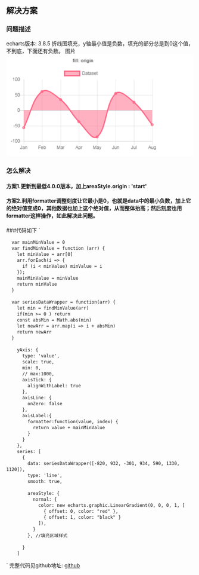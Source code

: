 ## 解决方案
### 问题描述
echarts版本: 3.8.5
折线图填充，y轴最小值是负数，填充的部分总是到0这个值，不到底，下面还有负数。
图片
![问题图](https://github.com/cloud-21/debugger/blob/main/echarts/echarts3.8.5%E7%89%88%E6%9C%AC%E6%8A%98%E7%BA%BF%E5%9B%BE%E5%A1%AB%E5%85%85%E4%B8%8D%E5%88%B0%E5%BA%95%E9%83%A8/%E9%97%AE%E9%A2%98%E5%9B%BE.png)
### 怎么解决
#### 方案1.更新到最低4.0.0版本，加上areaStyle.origin : 'start'
#### 方案2.利用formatter调整刻度让它最小是0，也就是data中的最小负数，加上它的绝对值变成0，其他数据也加上这个绝对值，从而整体抬高；然后刻度也用formatter这样操作，如此解决此问题。
###代码如下
`

      var mainMinValue = 0
      var findMinValue = function (arr) {
        let minValue = arr[0]
        arr.forEach(i => {
          if (i < minValue) minValue = i
        });
        mainMinValue = minValue
        return minValue 
      }
    
      var seriesDataWrapper = function(arr) {
        let min = findMinValue(arr)
        if(min >= 0 ) return
        const absMin = Math.abs(min)
        let newArr = arr.map(i => i + absMin)
        return newArr
      }

        yAxis: {
          type: 'value',
          scale: true,
          min: 0,
          // max:1000,
          axisTick: {
            alignWithLabel: true
          },
          axisLine: {
            onZero: false
          },
          axisLabel:{
            formatter:function(value, index) {
              return value + mainMinValue
            }
          }
        },
        series: [
          {
            data: seriesDataWrapper([-820, 932, -301, 934, 590, 1330, 1120]),
            type: 'line',
            smooth: true,

            areaStyle: {
              normal: {
                color: new echarts.graphic.LinearGradient(0, 0, 0, 1, [
                  { offset: 0, color: "red" },
                  { offset: 1, color: "black" }
                ]),
              }
            }, //填充区域样式

          }
        ]
`
完整代码见github地址: [github](https://github.com/cloud-21/debugger/blob/main/echarts/echarts3.8.5%E7%89%88%E6%9C%AC%E6%8A%98%E7%BA%BF%E5%9B%BE%E5%A1%AB%E5%85%85%E4%B8%8D%E5%88%B0%E5%BA%95%E9%83%A8/area-basic.html)
